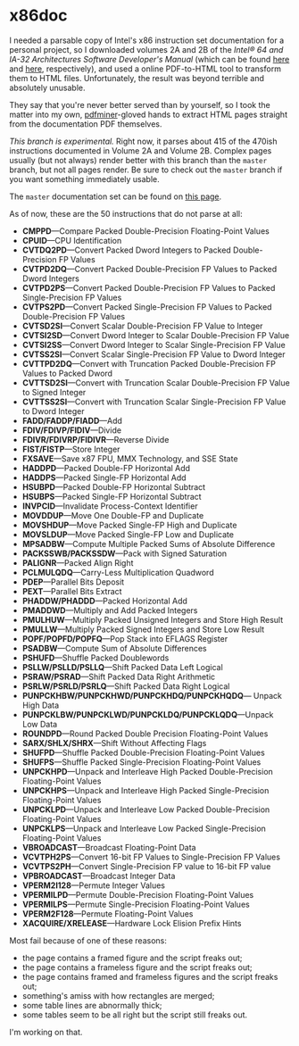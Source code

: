 x86doc
======

I needed a parsable copy of Intel's x86 instruction set documentation for a
personal project, so I downloaded volumes 2A and 2B of the *Intel® 64 and IA-32
Architectures Software Developer's Manual* (which can be found [here][1] and
[here][2], respectively), and used a online PDF-to-HTML tool to transform them
to HTML files. Unfortunately, the result was beyond terrible and absolutely
unusable.

They say that you're never better served than by yourself, so I took the matter
into my own, [pdfminer][3]-gloved hands to extract HTML pages straight from the
documentation PDF themselves.

*This branch is experimental.* Right now, it parses about 415 of the 470ish
instructions documented in Volume 2A and Volume 2B. Complex pages usually (but
not always) render better with this branch than the `master` branch, but not all
pages render. Be sure to check out the `master` branch if you want something
immediately usable.

The `master` documentation set can be found on [this page][4].

As of now, these are the 50 instructions that do not parse at all:

* **CMPPD**—Compare Packed Double-Precision Floating-Point Values
* **CPUID**—CPU Identification 
* **CVTDQ2PD**—Convert Packed Dword Integers to Packed Double-Precision FP Values 
* **CVTPD2DQ**—Convert Packed Double-Precision FP Values to Packed Dword Integers 
* **CVTPD2PS**—Convert Packed Double-Precision FP Values to Packed Single-Precision FP Values 
* **CVTPS2PD**—Convert Packed Single-Precision FP Values to Packed Double-Precision FP Values 
* **CVTSD2SI**—Convert Scalar Double-Precision FP Value to Integer 
* **CVTSI2SD**—Convert Dword Integer to Scalar Double-Precision FP Value 
* **CVTSI2SS**—Convert Dword Integer to Scalar Single-Precision FP Value 
* **CVTSS2SI**—Convert Scalar Single-Precision FP Value to Dword Integer 
* **CVTTPD2DQ**—Convert with Truncation Packed Double-Precision FP Values to Packed Dword 
* **CVTTSD2SI**—Convert with Truncation Scalar Double-Precision FP Value to Signed Integer 
* **CVTTSS2SI**—Convert with Truncation Scalar Single-Precision FP Value to Dword Integer 
* **FADD/FADDP/FIADD**—Add 
* **FDIV/FDIVP/FIDIV**—Divide 
* **FDIVR/FDIVRP/FIDIVR**—Reverse Divide 
* **FIST/FISTP**—Store Integer 
* **FXSAVE**—Save x87 FPU, MMX Technology, and SSE State 
* **HADDPD**—Packed Double-FP Horizontal Add 
* **HADDPS**—Packed Single-FP Horizontal Add 
* **HSUBPD**—Packed Double-FP Horizontal Subtract 
* **HSUBPS**—Packed Single-FP Horizontal Subtract 
* **INVPCID**—Invalidate Process-Context Identifier 
* **MOVDDUP**—Move One Double-FP and Duplicate 
* **MOVSHDUP**—Move Packed Single-FP High and Duplicate 
* **MOVSLDUP**—Move Packed Single-FP Low and Duplicate 
* **MPSADBW**—Compute Multiple Packed Sums of Absolute Difference 
* **PACKSSWB/PACKSSDW**—Pack with Signed Saturation 
* **PALIGNR**—Packed Align Right 
* **PCLMULQDQ**—Carry-Less Multiplication Quadword 
* **PDEP**—Parallel Bits Deposit 
* **PEXT**—Parallel Bits Extract 
* **PHADDW/PHADDD**—Packed Horizontal Add 
* **PMADDWD**—Multiply and Add Packed Integers 
* **PMULHUW**—Multiply Packed Unsigned Integers and Store High Result 
* **PMULLW**—Multiply Packed Signed Integers and Store Low Result 
* **POPF/POPFD/POPFQ**—Pop Stack into EFLAGS Register 
* **PSADBW**—Compute Sum of Absolute Differences 
* **PSHUFD**—Shuffle Packed Doublewords 
* **PSLLW/PSLLD/PSLLQ**—Shift Packed Data Left Logical 
* **PSRAW/PSRAD**—Shift Packed Data Right Arithmetic 
* **PSRLW/PSRLD/PSRLQ**—Shift Packed Data Right Logical 
* **PUNPCKHBW/PUNPCKHWD/PUNPCKHDQ/PUNPCKHQDQ**— Unpack High Data 
* **PUNPCKLBW/PUNPCKLWD/PUNPCKLDQ/PUNPCKLQDQ**—Unpack Low Data 
* **ROUNDPD**—Round Packed Double Precision Floating-Point Values 
* **SARX/SHLX/SHRX**—Shift Without Affecting Flags 
* **SHUFPD**—Shuffle Packed Double-Precision Floating-Point Values 
* **SHUFPS**—Shuffle Packed Single-Precision Floating-Point Values 
* **UNPCKHPD**—Unpack and Interleave High Packed Double-Precision Floating-Point Values 
* **UNPCKHPS**—Unpack and Interleave High Packed Single-Precision Floating-Point Values 
* **UNPCKLPD**—Unpack and Interleave Low Packed Double-Precision Floating-Point Values 
* **UNPCKLPS**—Unpack and Interleave Low Packed Single-Precision Floating-Point Values 
* **VBROADCAST**—Broadcast Floating-Point Data 
* **VCVTPH2PS**—Convert 16-bit FP Values to Single-Precision FP Values 
* **VCVTPS2PH**—Convert Single-Precision FP value to 16-bit FP value 
* **VPBROADCAST**—Broadcast Integer Data 
* **VPERM2I128**—Permute Integer Values 
* **VPERMILPD**—Permute Double-Precision Floating-Point Values 
* **VPERMILPS**—Permute Single-Precision Floating-Point Values 
* **VPERM2F128**—Permute Floating-Point Values 
* **XACQUIRE/XRELEASE**—Hardware Lock Elision Prefix Hints 

Most fail because of one of these reasons:

* the page contains a framed figure and the script freaks out;
* the page contains a frameless figure and the script freaks out;
* the page contains framed and frameless figures and the script freaks out;
* something's amiss with how rectangles are merged;
* some table lines are abnormally thick;
* some tables seem to be all right but the script still freaks out.

I'm working on that.

  [1]: http://www.intel.com/content/dam/www/public/us/en/documents/manuals/64-ia-32-architectures-software-developer-vol-2a-manual.pdf
  [2]: http://www.intel.com/content/dam/www/public/us/en/documents/manuals/64-ia-32-architectures-software-developer-vol-2b-manual.pdf
  [3]: http://www.unixuser.org/~euske/python/pdfminer/
  [4]: http://www.felixcloutier.com/x86/